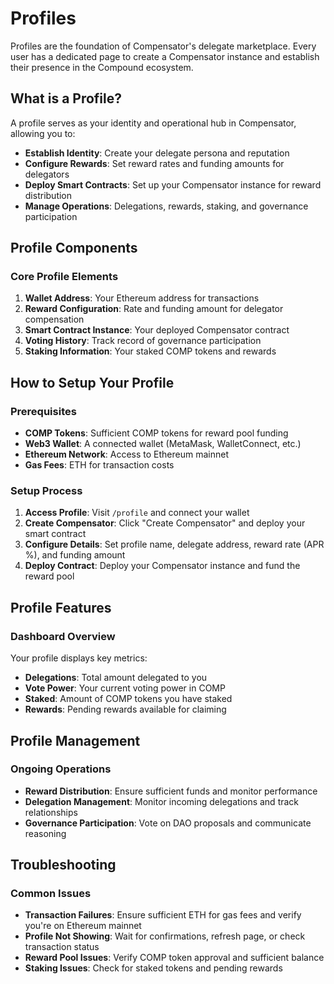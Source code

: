 # Profiles

Profiles are the foundation of Compensator's delegate marketplace. Every user has a dedicated page to create a Compensator instance and establish their presence in the Compound ecosystem.

## What is a Profile?

A profile serves as your identity and operational hub in Compensator, allowing you to:
- **Establish Identity**: Create your delegate persona and reputation
- **Configure Rewards**: Set reward rates and funding amounts for delegators
- **Deploy Smart Contracts**: Set up your Compensator instance for reward distribution
- **Manage Operations**: Delegations, rewards, staking, and governance participation

## Profile Components

### Core Profile Elements

1. **Wallet Address**: Your Ethereum address for transactions
2. **Reward Configuration**: Rate and funding amount for delegator compensation
3. **Smart Contract Instance**: Your deployed Compensator contract
4. **Voting History**: Track record of governance participation
5. **Staking Information**: Your staked COMP tokens and rewards

## How to Setup Your Profile

### Prerequisites

- **COMP Tokens**: Sufficient COMP tokens for reward pool funding
- **Web3 Wallet**: A connected wallet (MetaMask, WalletConnect, etc.)
- **Ethereum Network**: Access to Ethereum mainnet
- **Gas Fees**: ETH for transaction costs

### Setup Process

1. **Access Profile**: Visit `/profile` and connect your wallet
2. **Create Compensator**: Click "Create Compensator" and deploy your smart contract
3. **Configure Details**: Set profile name, delegate address, reward rate (APR %), and funding amount
4. **Deploy Contract**: Deploy your Compensator instance and fund the reward pool

## Profile Features

### Dashboard Overview

Your profile displays key metrics:
- **Delegations**: Total amount delegated to you
- **Vote Power**: Your current voting power in COMP
- **Staked**: Amount of COMP tokens you have staked
- **Rewards**: Pending rewards available for claiming

## Profile Management

### Ongoing Operations

- **Reward Distribution**: Ensure sufficient funds and monitor performance
- **Delegation Management**: Monitor incoming delegations and track relationships
- **Governance Participation**: Vote on DAO proposals and communicate reasoning

## Troubleshooting

### Common Issues

- **Transaction Failures**: Ensure sufficient ETH for gas fees and verify you're on Ethereum mainnet
- **Profile Not Showing**: Wait for confirmations, refresh page, or check transaction status
- **Reward Pool Issues**: Verify COMP token approval and sufficient balance
- **Staking Issues**: Check for staked tokens and pending rewards